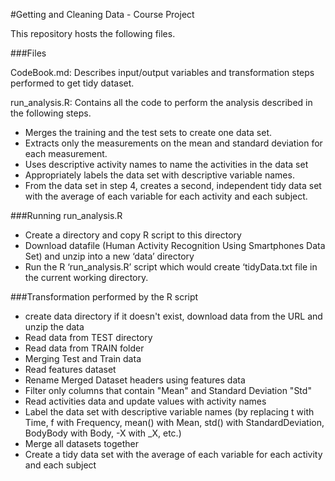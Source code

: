 #Getting and Cleaning Data - Course Project

This repository hosts the following files.

###Files

CodeBook.md:  Describes input/output variables and transformation steps performed to get tidy dataset.

run_analysis.R: Contains all the code to perform the analysis described in the following steps. 

- Merges the training and the test sets to create one data set.
- Extracts only the measurements on the mean and standard deviation for each measurement. 
-	Uses descriptive activity names to name the activities in the data set
-	Appropriately labels the data set with descriptive variable names. 
-	From the data set in step 4, creates a second, independent tidy data set with the average of each variable for each activity and each subject.

###Running run_analysis.R
- Create a directory and copy R script to this directory
- Download datafile (Human Activity Recognition Using Smartphones Data Set) and unzip into a new ‘data’ directory
- Run the  R ‘run_analysis.R’ script which would create ‘tidyData.txt file in the current working directory. 

###Transformation performed by the R script

- create data directory if it doesn't exist, download data from the URL and unzip the data
- Read data from TEST directory
- Read data from TRAIN folder
- Merging Test and Train data
- Read features dataset
- Rename Merged Dataset headers using features data
- Filter only columns that contain "Mean" and Standard Deviation "Std"
- Read activities data and update values with activity names
- Label the data set with descriptive variable names (by replacing t with Time, f with Frequency, mean() with Mean, std() with StandardDeviation, BodyBody with Body, -X with _X, etc.)
- Merge all datasets together
- Create a tidy data set with the average of each variable for each activity and each subject


